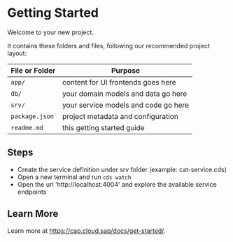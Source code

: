 # Getting Started

Welcome to your new project.

It contains these folders and files, following our recommended project layout:

File or Folder | Purpose
---------|----------
`app/` | content for UI frontends goes here
`db/` | your domain models and data go here
`srv/` | your service models and code go here
`package.json` | project metadata and configuration
`readme.md` | this getting started guide


## Steps

- Create the service definition under srv folder (example: cat-service.cds)
- Open a new terminal and run `cds watch` 
- Open the url 'http://localhost:4004' and explore the available service endpoints


## Learn More

Learn more at https://cap.cloud.sap/docs/get-started/.
